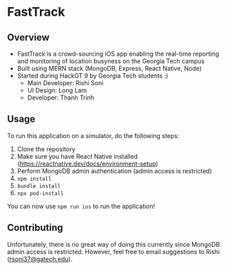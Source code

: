 # FastTrack

## Overview
- FastTrack is a crowd-sourcing iOS app enabling the real-time reporting and monitoring of location busyness on the Georgia Tech campus
- Built using MERN stack (MongoDB, Express, React Native, Node)
- Started during HackGT 9 by Georgia Tech students :)
  - Main Developer: Rishi Soni
  - UI Design: Long Lam
  - Developer: Thanh Trinh

## Usage
To run this application on a simulator, do the following steps:
1. Clone the repository
2. Make sure you have React Native installed (https://reactnative.dev/docs/environment-setup)
3. Perform MongoDB admin authentication (admin access is restricted)
4. `npm install`
5. `bundle install`
6. `npx pod-install`

You can now use `npm run ios` to run the application!

## Contributing
Unfortunately, there is no great way of doing this currently since MongoDB admin access is restricted. However, feel free to email suggestions to Rishi (rsoni37@gatech.edu).